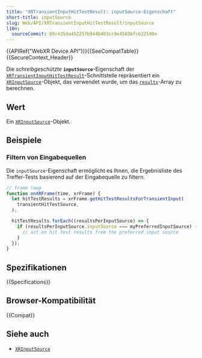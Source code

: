 ```yaml
---
title: "XRTransientInputHitTestResult: inputSource-Eigenschaft"
short-title: inputSource
slug: Web/API/XRTransientInputHitTestResult/inputSource
l10n:
  sourceCommit: 89c435da452257b944b403cc9e45036fcb22590e
---
```


{{APIRef("WebXR Device API")}}{{SeeCompatTable}}{{SecureContext_Header}}

Die _schreibgeschützte_ **`inputSource`**-Eigenschaft der [`XRTransientInputHitTestResult`](/de/docs/Web/API/XRTransientInputHitTestResult)-Schnittstelle repräsentiert ein [`XRInputSource`](/de/docs/Web/API/XRInputSource)-Objekt, das verwendet wurde, um das [`results`](/de/docs/Web/API/XRTransientInputHitTestResult/results)-Array zu berechnen.

## Wert

Ein [`XRInputSource`](/de/docs/Web/API/XRInputSource)-Objekt.

## Beispiele

### Filtern von Eingabequellen

Die `inputSource`-Eigenschaft ermöglicht es Ihnen, die Ergebnisliste des Treffer-Tests basierend auf der Eingabequelle zu filtern.

```js
// frame loop
function onXRFrame(time, xrFrame) {
  let hitTestResults = xrFrame.getHitTestResultsForTransientInput(
    transientHitTestSource,
  );

  hitTestResults.forEach((resultsPerInputSource) => {
    if (resultsPerInputSource.inputSource === myPreferredInputSource) {
      // act on hit test results from the preferred input source
    }
  });
}
```

## Spezifikationen

{{Specifications}}

## Browser-Kompatibilität

{{Compat}}

## Siehe auch

- [`XRInputSource`](/de/docs/Web/API/XRInputSource)
